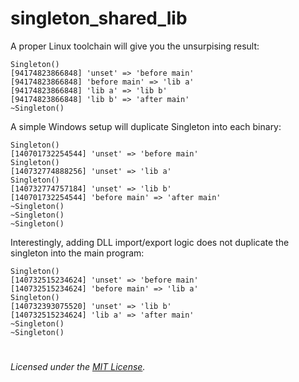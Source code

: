 # singleton_shared_lib

A proper Linux toolchain will give you the unsurpising result:
```
Singleton()
[94174823866848] 'unset' => 'before main'
[94174823866848] 'before main' => 'lib a'
[94174823866848] 'lib a' => 'lib b'
[94174823866848] 'lib b' => 'after main'
~Singleton()
```

A simple Windows setup will duplicate Singleton into each binary:
```
Singleton()
[140701732254544] 'unset' => 'before main'
Singleton()
[140732774888256] 'unset' => 'lib a'
Singleton()
[140732774757184] 'unset' => 'lib b'
[140701732254544] 'before main' => 'after main'
~Singleton()
~Singleton()
~Singleton()
```

Interestingly, adding DLL import/export logic does not duplicate the singleton into the main program:
```
Singleton()
[140732515234624] 'unset' => 'before main'
[140732515234624] 'before main' => 'lib a'
Singleton()
[140732393075520] 'unset' => 'lib b'
[140732515234624] 'lib a' => 'after main'
~Singleton()
~Singleton()
```


#

_Licensed under the [MIT License](LICENSE)._
